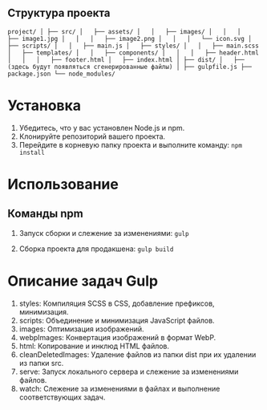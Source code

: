 ## Структура проекта
`project/
│
├── src/
│   ├── assets/
│   │   ├── images/
│   │   │   ├── image1.jpg
│   │   │   ├── image2.png
│   │   │   └── icon.svg
│   ├── scripts/
│   │   ├── main.js
│   ├── styles/
│   │   ├── main.scss
│   ├── templates/
│   │   ├── components/
│   │   │   ├── header.html
│   │   │   ├── footer.html
│   ├── index.html
│
├── dist/
│   ├── (здесь будут появляться сгенерированные файлы)
│
├── gulpfile.js
├── package.json
└── node_modules/`


# Установка

1. Убедитесь, что у вас установлен Node.js и npm.
2. Клонируйте репозиторий вашего проекта.
3. Перейдите в корневую папку проекта и выполните команду:
   `npm install`

# Использование

## Команды npm

1. Запуск сборки и слежение за изменениями:
    `gulp`

2. Сборка проекта для продакшена:
    `gulp build`


# Описание задач Gulp

1. styles: Компиляция SCSS в CSS, добавление префиксов, минимизация.
2. scripts: Объединение и минимизация JavaScript файлов.
3. images: Оптимизация изображений.
4. webpImages: Конвертация изображений в формат WebP.
5. html: Копирование и инклюд HTML файлов.
6. cleanDeletedImages: Удаление файлов из папки dist при их удалении из папки src.
7. serve: Запуск локального сервера и слежение за изменениями файлов.
8. watch: Слежение за изменениями в файлах и выполнение соответствующих задач.
